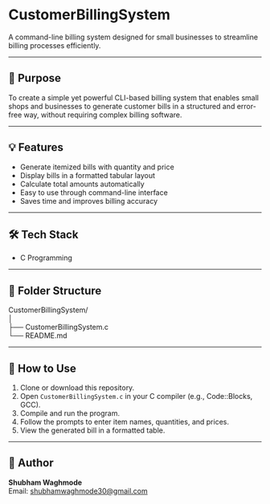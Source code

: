 # CustomerBillingSystem

A command-line billing system designed for small businesses to streamline billing processes efficiently.

---

## 📌 Purpose
To create a simple yet powerful CLI-based billing system that enables small shops and businesses to generate customer bills in a structured and error-free way, without requiring complex billing software.

---

## 💡 Features
- Generate itemized bills with quantity and price  
- Display bills in a formatted tabular layout  
- Calculate total amounts automatically  
- Easy to use through command-line interface  
- Saves time and improves billing accuracy  

---

## 🛠 Tech Stack
- C Programming  

---

## 📂 Folder Structure

CustomerBillingSystem/  
│  
├── CustomerBillingSystem.c  
└── README.md  

---

## 🚀 How to Use
1. Clone or download this repository.  
2. Open `CustomerBillingSystem.c` in your C compiler (e.g., Code::Blocks, GCC).  
3. Compile and run the program.  
4. Follow the prompts to enter item names, quantities, and prices.  
5. View the generated bill in a formatted table.  

---

## 👤 Author
**Shubham Waghmode**  
Email: [shubhamwaghmode30@gmail.com](mailto:shubhamwaghmode30@gmail.com)
